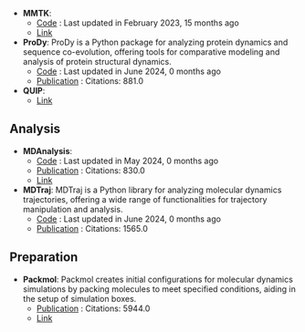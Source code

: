 - **MMTK**: 
	- [Code](https://github.com/khinsen/mmtk) : Last updated in February 2023, 15 months ago
	- [Link](http://dirac.cnrs-orleans.fr/MMTK/)
- **ProDy**: ProDy is a Python package for analyzing protein dynamics and sequence co-evolution, offering tools for comparative modeling and analysis of protein structural dynamics.
	- [Code](https://github.com/prody/ProDy) : Last updated in June 2024, 0 months ago
	- [Publication](https://doi.org/10.1093/bioinformatics/btr168) : Citations: 881.0
- **QUIP**: 
	- [Link](http://libatoms.github.io/QUIP/)

## **Analysis**
- **MDAnalysis**: 
	- [Code](https://github.com/MDAnalysis/mdanalysis) : Last updated in May 2024, 0 months ago
	- [Publication](https://doi.org/10.25080/majora-629e541a-00e) : Citations: 830.0
	- [Link](http://www.mdanalysis.org/)
- **MDTraj**: MDTraj is a Python library for analyzing molecular dynamics trajectories, offering a wide range of functionalities for trajectory manipulation and analysis.
	- [Code](https://github.com/simtk/mdtraj) : Last updated in June 2024, 0 months ago
	- [Publication](https://doi.org/10.1016/j.bpj.2015.08.015) : Citations: 1565.0

## **Preparation**
- **Packmol**: Packmol creates initial configurations for molecular dynamics simulations by packing molecules to meet specified conditions, aiding in the setup of simulation boxes.
	- [Publication](https://doi.org/10.1002/jcc.21224) : Citations: 5944.0
	- [Link](https://m3g.github.io/packmol/)
